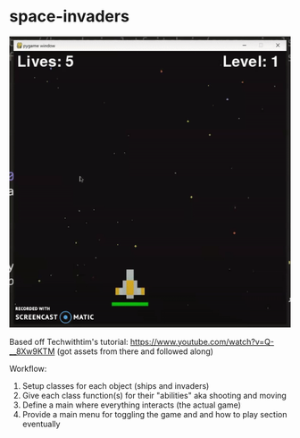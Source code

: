 # space-invaders

![example](/space-invaders.gif)
 
 Based off Techwithtim's tutorial: https://www.youtube.com/watch?v=Q-__8Xw9KTM (got assets from there and followed along)

Workflow: 
1) Setup classes for each object (ships and invaders)
2) Give each class function(s) for their "abilities" aka shooting and moving
3) Define a main where everything interacts (the actual game)
4) Provide a main menu for toggling the game and and how to play section eventually
